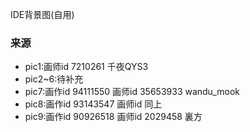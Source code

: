 IDE背景图(自用)

### 来源

- pic1:画师id 7210261 千夜QYS3
- pic2~6:待补充
- pic7:画作id 94111550 画师id 35653933  wandu_mook
- pic8:画作id 93143547 画师id 同上
- pic9:画作id 90926518 画师id 2029458 裏方

